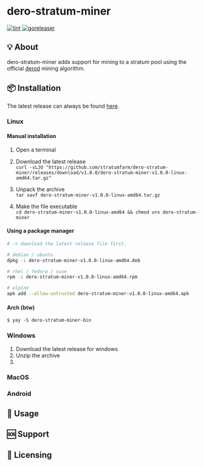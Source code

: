# dero-stratum-miner
[![lint](https://github.com/stratumfarm/dero-stratum-miner/actions/workflows/lint.yml/badge.svg)](https://github.com/stratumfarm/dero-stratum-miner/actions/workflows/lint.yml)
[![goreleaser](https://github.com/stratumfarm/dero-stratum-miner/actions/workflows/release.yml/badge.svg)](https://github.com/stratumfarm/dero-stratum-miner/actions/workflows/release.yml)


## 💡 About
dero-stratum-miner adds support for mining to a stratum pool using the official [derod](https://github.com/deroproject/derohe) mining algorithm.

## 📦 Installation
The latest release can always be found [here](https://github.com/stratumfarm/dero-stratum-miner/releases).
### Linux

#### Manual installation
1. Open a terminal
2. Download the latest release  
`curl -sLJO "https://github.com/stratumfarm/dero-stratum-miner/releases/download/v1.0.0/dero-stratum-miner-v1.0.0-linux-amd64.tar.gz"`

3. Unpack the archive  
`tar xavf dero-stratum-miner-v1.0.0-linux-amd64.tar.gz`

4. Make the file executable  
`cd dero-stratum-miner-v1.0.0-linux-amd64 && chmod u+x dero-stratum-miner`

#### Using a package manager
```bash
# -> download the latest release file first.

# debian / ubuntu
dpkg -i dero-stratum-miner-v1.0.0-linux-amd64.deb

# rhel / fedora / suse
rpm -i dero-stratum-miner-v1.0.0-linux-amd64.rpm

# alpine
apk add --allow-untrusted dero-stratum-miner-v1.0.0-linux-amd64.apk
```

#### Arch (btw)
```
$ yay -S dero-stratum-miner-bin
```
### Windows
1. Download the latest release for windows
2. Unzip the archive
3. 

### MacOS

### Android

## 🚀 Usage

## 🆘 Support 

## 📜 Licensing
